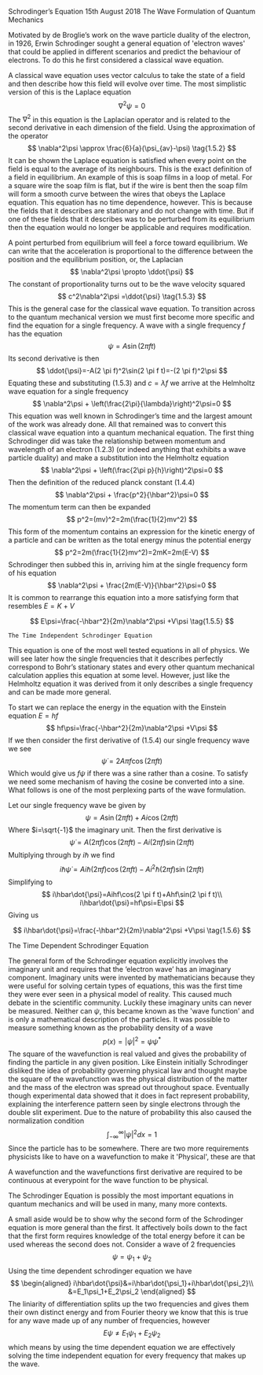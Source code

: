 Schrodinger’s Equation
15th August 2018
The Wave Formulation of Quantum Mechanics


Motivated by de Broglie’s work on the wave particle duality of the electron, in 1926, Erwin Schrodinger sought a general equation of 'electron waves' that could be applied in different scenarios and predict the behaviour of electrons. To do this he first considered a classical wave equation.

A classical wave equation uses vector calculus to take the state of a field and then describe how this field will evolve over time. The most simplistic version of this is the Laplace equation
$$
\nabla^2\psi=0 \tag{1.5.1}
$$
The $\nabla^2$ in this equation is the Laplacian operator and is related to the second derivative in each dimension of the field. Using the approximation of the operator
$$
\nabla^2\psi \approx \frac{6}{a}(\psi_{av}-\psi) \tag{1.5.2}
$$
It can be shown the Laplace equation is satisfied when every point on the field is equal to the average of its neighbours. This is the exact definition of a field in equilibrium. An example of this is soap films in a loop of metal. For a square wire the soap film is flat, but if the wire is bent then the soap film will form a smooth curve between the wires that obeys the Laplace equation. This equation has no time dependence, however. This is because the fields that it describes are stationary and do not change with time. But if one of these fields that it describes was to be perturbed from its equilibrium then the equation would no longer be applicable and requires modification. 

A point perturbed from equilibrium will feel a force toward equilibrium. We can write that the acceleration is proportional to the difference between the position and the equilibrium position, or, the Laplacian
$$
\nabla^2\psi \propto \ddot{\psi}
$$
The constant of proportionality turns out to be the wave velocity squared
$$
c^2\nabla^2\psi =\ddot{\psi} \tag{1.5.3}
$$
This is the general case for the classical wave equation. To transition across to the quantum mechanical version we must first become more specific and find the equation for a single frequency.
A wave with a single frequency $f$ has the equation
$$
\psi=A\sin(2\pi f t) \tag{1.5.4}
$$
Its second derivative is then
$$
\ddot{\psi}=-A(2 \pi f)^2\sin(2 \pi f t)=-(2 \pi f)^2\psi
$$
Equating these and substituting $(1.5.3)$ and $c=\lambda f$ we arrive at the Helmholtz wave equation for a single frequency
$$
\nabla^2\psi + \left(\frac{2\pi}{\lambda}\right)^2\psi=0
$$
This equation was well known in Schrodinger’s time and the largest amount of the work was already done. All that remained was to convert this classical wave equation into a quantum mechanical equation. The first thing Schrodinger did was take the relationship between momentum and wavelength of an electron $(1.2.3)$ (or indeed anything that exhibits a wave particle duality) and make a substitution into the Helmholtz equation
$$
\nabla^2\psi + \left(\frac{2\pi p}{h}\right)^2\psi=0
$$
Then the definition of the reduced planck constant $(1.4.4)$
$$
\nabla^2\psi + \frac{p^2}{\hbar^2}\psi=0
$$
The momentum term can then be expanded
$$
p^2=(mv)^2=2m(\frac{1}{2}mv^2)
$$
This form of the momentum contains an expression for the kinetic energy of a particle and can be written as the total energy minus the potential energy
$$
p^2=2m(\frac{1}{2}mv^2)=2mK=2m(E-V)
$$
Schrodinger then subbed this in, arriving him at the single frequency form of his equation
$$
\nabla^2\psi + \frac{2m(E-V)}{\hbar^2}\psi=0
$$
It is common to rearrange this equation into a more satisfying form that resembles $E=K+V$

$$
E\psi=\frac{-\hbar^2}{2m}\nabla^2\psi +V\psi \tag{1.5.5}
$$

	The Time Independent Schrodinger Equation



This equation is one of the most well tested equations in all of physics. We will see later how the single frequencies that it describes perfectly correspond to Bohr’s stationary states and every other quantum mechanical calculation applies this equation at some level. However, just like the Helmholtz equation it was derived from it only describes a single frequency and can be made more general.

To start we can replace the energy in the equation with the Einstein equation $E=hf$
$$
hf\psi=\frac{-\hbar^2}{2m}\nabla^2\psi +V\psi
$$
If we then consider the first derivative of $(1.5.4)$ our single frequency wave we see
$$
\dot{\psi}=2 A \pi f \cos(2 \pi f t)  
$$
Which would give us $f\psi$ if there was a sine rather than a cosine. To satisfy we need some mechanism of having the cosine be converted into a sine. What follows is one of the most perplexing parts of the wave formulation.

Let our single frequency wave be given by
$$
\psi=A\sin(2\pi f t)+Ai\cos(2\pi f t)
$$ 
Where $i=\sqrt{-1}$ the imaginary unit. Then the first derivative is
$$
\dot{\psi}=A(2\pi f)\cos(2 \pi f t)-Ai(2\pi f)\sin(2 \pi f t)
$$
Multiplying through by $i\hbar$ we find
$$
i\hbar\dot{\psi}=Ai\hbar(2\pi f)\cos(2 \pi f t)-Ai^2\hbar(2\pi f)\sin(2 \pi f t)
$$
Simplifying to 
$$
i\hbar\dot{\psi}=Aihf\cos(2 \pi f t)+Ahf\sin(2 \pi f t)\\
i\hbar\dot{\psi}=hf\psi=E\psi
$$
Giving us

$$
i\hbar\dot{\psi}=\frac{-\hbar^2}{2m}\nabla^2\psi +V\psi \tag{1.5.6}
$$

The Time Dependent Schrodinger Equation



The general form of the Schrodinger equation explicitly involves the imaginary unit and requires that the ‘electron wave’ has an imaginary component. Imaginary units were invented by mathematicians because they were useful for solving certain types of equations, this was the first time they were ever seen in a physical model of reality. This caused much debate in the scientific community. Luckily these imaginary units can never be measured. Neither can $\psi$, this became known as the 'wave function' and is only a mathematical description of the particles. It was possible to measure something known as the probability density of a wave
$$
p(x)=|\psi|^2=\psi\psi^* \tag{1.5.7}
$$
The square of the wavefunction is real valued and gives the probability of finding the particle in any given position. Like Einstein initially Schrodinger disliked the idea of probability governing physical law and thought maybe the square of the wavefunction was the physical distribution of the matter and the mass of the electron was spread out throughout space. Eventually though experimental data showed that it does in fact represent probability, explaining the interference pattern seen by single electrons through the double slit experiment. Due to the nature of probability this also caused the normalization condition
$$
\int_{-\infty}^{\infty}|\psi|^2dx=1 \tag{1.5.8}
$$
Since the particle has to be somewhere. There are two more requirements physicists like to have on a wavefunction to make it 'Physical', these are that

A wavefunction and the wavefunctions first derivative are required to be continuous at everypoint for the wave function to be physical.



The Schrodinger Equation is possibly the most important equations in quantum mechanics and will be used in many, many more contexts.



A small aside would be to show why the second form of the Schrodinger equation is more general than the first. It affectively boils down to the fact that the first form requires knowledge of the total energy before it can be used whereas the second does not. Consider a wave of 2 frequencies
$$
\psi = \psi_1 +\psi_2
$$
Using the time dependent schrodinger equation we have
$$
\begin{aligned}
i\hbar\dot{\psi}&=i\hbar\dot{\psi_1}+i\hbar\dot{\psi_2}\\
				&=E_1\psi_1+E_2\psi_2
\end{aligned}
$$ 
The liniarity of differentiation splits up the two frequencies and gives them their own distinct energy and from Fourier theory we know that this is true for any wave made up of any number of frequencies, however
$$
E\psi \ne E_1\psi_1+E_2\psi_2
$$
which means by using the time dependent equation we are effectively solving the time independent equation for every frequency that makes up the wave.

